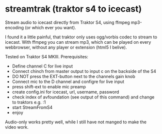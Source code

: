 # streamtrak (traktor s4 to icecast)
Stream audio to icecast directly from Traktor S4, using ffmpeg mp3-encoding (or which ever you want).

I found it a little painful, that traktor only uses ogg/vorbis codec to stream to icecast. With ffmpeg you can stream mp3, which can be played on every webbrowser, without any player or extension (html5 I belive).

Tested on Traktor S4 MKIII. Prerequisites:
- Define channel C for live input
- Connect chinch from master output to input c on the backside of the S4
- DO NOT press the EXT-button next to the channels gain knob
- Connect mic to the D channel and configre for live input
- press shift-ext to enable mic preamp
- create config.ini for icecast, url, username, password
- check index of avfoundation (see output of this command) and change to traktors e.g. :1
- start StreamFromS4
- enjoy

Audio-only works pretty well, while I still have not manged to make the video work.


